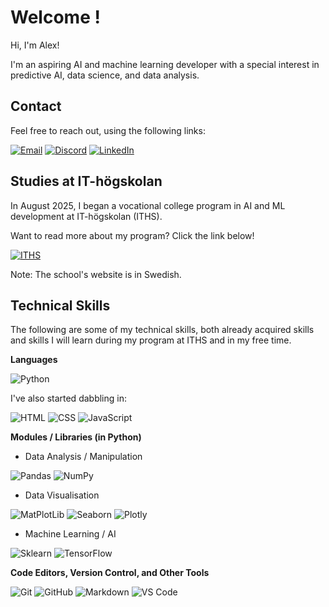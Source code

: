# Welcome !

Hi, I'm Alex! 

I'm an aspiring AI and machine learning developer with a special interest in predictive AI, data science, and data analysis. 

## Contact 

Feel free to reach out, using the following links: 

[![Email](https://img.shields.io/badge/Email-D14836?style=for-the-badge&logo=gmail&logoColor=white)](mailto:alexander.glimmark@iths.se)  [![Discord](https://img.shields.io/badge/Discord-5865F2?style=for-the-badge&logo=discord&logoColor=white)](https://discord.com/users/349145976570773506)  [![LinkedIn](https://img.shields.io/badge/LinkedIn-0077B5?style=for-the-badge&logo=linkedin&logoColor=white)](https://www.linkedin.com/in/alexander-glimmark)

## Studies at IT-högskolan

In August 2025, I began a vocational college program in AI and ML development at IT-högskolan (ITHS). 

Want to read more about my program? Click the link below! 

[![ITHS](https://img.shields.io/badge/ITHS-%23662246?style=for-the-badge&logoColor=white)](https://www.iths.se/utbildningar/utvecklare-inom-ai-och-maskininlarning/)

Note: The school's website is in Swedish.

## Technical Skills 

The following are some of my technical skills, both already acquired skills and skills I will learn during my program at ITHS and in my free time. 

**Languages**

![Python](https://img.shields.io/badge/Python-%232b5b84?style=for-the-badge&logo=python&logoColor=white)

I've also started dabbling in: 

![HTML](https://img.shields.io/badge/HTML-%233366CC?style=for-the-badge&logo=htmx&logoColor=white)  ![CSS](https://img.shields.io/badge/CSS-%23663399?style=for-the-badge&logo=css&logoColor=white)  ![JavaScript](https://img.shields.io/badge/JavaScript-%23F7DF1E?style=for-the-badge&logo=javascript&logoColor=black)


**Modules / Libraries (in Python)**

- Data Analysis / Manipulation

![Pandas](https://img.shields.io/badge/Pandas-%23150458?style=for-the-badge&logo=pandas&logoColor=white)  ![NumPy](https://img.shields.io/badge/NumPy-%23013243?style=for-the-badge&logo=numpy&logoColor=white)

- Data Visualisation

![MatPlotLib](https://img.shields.io/badge/MatPlotLib-%2365baea?style=for-the-badge&logoColor=white)  ![Seaborn](https://img.shields.io/badge/Seaborn-%237db0bc?style=for-the-badge&logoColor=white)  ![Plotly](https://img.shields.io/badge/Plotly-%237A76FF?style=for-the-badge&logo=plotly&logoColor=white)

- Machine Learning / AI

![Sklearn](https://img.shields.io/badge/Sklearn-%23F7931E?style=for-the-badge&logo=scikitlearn&logoColor=white)  ![TensorFlow](https://img.shields.io/badge/TensorFlow-%23FF6F00?style=for-the-badge&logo=tensorflow&logoColor=white)

**Code Editors, Version Control, and Other Tools**

![Git](https://img.shields.io/badge/Git-%23F05032?style=for-the-badge&logo=git&logoColor=white)  ![GitHub](https://img.shields.io/badge/GitHub-%23181717?style=for-the-badge&logo=github&logoColor=white)  ![Markdown](https://img.shields.io/badge/Markdown-%23000000?style=for-the-badge&logo=markdown&logoColor=white)  ![VS Code](https://img.shields.io/badge/VS%20Studio-%234daafc?style=for-the-badge&logoColor=white)



[//]: # (Website where you can create badges: https://shields.io/badges)
[//]: # (Website for the logos/icons in the badges: https://simpleicons.org/)





